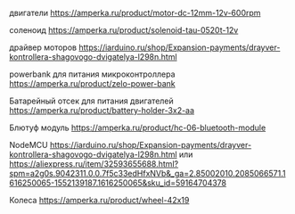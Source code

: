 двигатели
https://amperka.ru/product/motor-dc-12mm-12v-600rpm
 
соленоид
https://amperka.ru/product/solenoid-tau-0520t-12v
 
драйвер моторов
https://iarduino.ru/shop/Expansion-payments/drayver-kontrollera-shagovogo-dvigatelya-l298n.html
 
powerbank для питания микроконтроллера
https://amperka.ru/product/zelo-power-bank
 
Батарейный отсек для питания двигателей 
https://amperka.ru/product/battery-holder-3x2-aa
 
Блютуф модуль https://amperka.ru/product/hc-06-bluetooth-module
 
NodeMCU
https://iarduino.ru/shop/Expansion-payments/drayver-kontrollera-shagovogo-dvigatelya-l298n.html
или
https://aliexpress.ru/item/32593655688.html?spm=a2g0s.9042311.0.0.7f5c33edHfxNVb&_ga=2.85002010.2085066571.1616250065-1552139187.1616250065&sku_id=59164704378
 
Колеса
https://amperka.ru/product/wheel-42x19